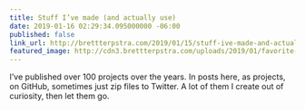 ```yaml
---
title: Stuff I’ve made (and actually use)
date: 2019-01-16 02:29:34.095000000 -06:00
published: false
link_url: http://brettterpstra.com/2019/01/15/stuff-ive-made-and-actually-use/
featured_image: http://cdn3.brettterpstra.com/uploads/2019/01/favorite-projects-rb_fb.jpg
---
```


I’ve published over 100 projects over the years. In posts here, as projects, on GitHub, sometimes just zip files to Twitter. A lot of them I create out of curiosity, then let them go.
